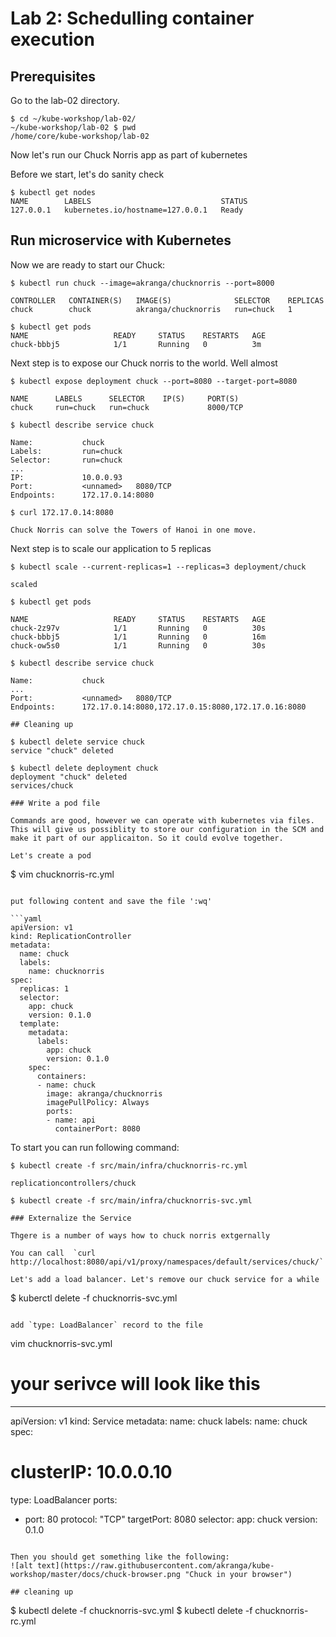 # Lab 2: Schedulling container execution

## Prerequisites

Go to the lab-02 directory.
```
$ cd ~/kube-workshop/lab-02/
~/kube-workshop/lab-02 $ pwd
/home/core/kube-workshop/lab-02
```

Now let's run our Chuck Norris app as part of kubernetes

Before we start, let's do sanity check
```
$ kubectl get nodes
NAME        LABELS                             STATUS
127.0.0.1   kubernetes.io/hostname=127.0.0.1   Ready
```

## Run microservice with Kubernetes

Now we are ready to start our Chuck:
```
$ kubectl run chuck --image=akranga/chucknorris --port=8000

CONTROLLER   CONTAINER(S)   IMAGE(S)              SELECTOR    REPLICAS
chuck        chuck          akranga/chucknorris   run=chuck   1

$ kubectl get pods
NAME                   READY     STATUS    RESTARTS   AGE
chuck-bbbj5            1/1       Running   0          3m
```

Next step is to expose our Chuck norris to the world. Well almost
```
$ kubectl expose deployment chuck --port=8080 --target-port=8080

NAME      LABELS      SELECTOR    IP(S)     PORT(S)
chuck     run=chuck   run=chuck             8000/TCP

$ kubectl describe service chuck

Name:			chuck
Labels:			run=chuck
Selector:		run=chuck
...
IP:			    10.0.0.93
Port:			<unnamed>	8080/TCP
Endpoints:		172.17.0.14:8080

$ curl 172.17.0.14:8080

Chuck Norris can solve the Towers of Hanoi in one move.
```

Next step is to scale our application to 5 replicas
```
$ kubectl scale --current-replicas=1 --replicas=3 deployment/chuck

scaled

$ kubectl get pods

NAME                   READY     STATUS    RESTARTS   AGE
chuck-2z97v            1/1       Running   0          30s
chuck-bbbj5            1/1       Running   0          16m
chuck-ow5s0            1/1       Running   0          30s

$ kubectl describe service chuck

Name:			chuck
...
Port:			<unnamed>	8080/TCP
Endpoints:		172.17.0.14:8080,172.17.0.15:8080,172.17.0.16:8080

## Cleaning up

$ kubectl delete service chuck
service "chuck" deleted

$ kubectl delete deployment chuck
deployment "chuck" deleted
services/chuck

### Write a pod file

Commands are good, however we can operate with kubernetes via files. This will give us possiblity to store our configuration in the SCM and make it part of our applicaiton. So it could evolve together.

Let's create a pod
```
$ vim chucknorris-rc.yml
```

put following content and save the file ':wq'

```yaml
apiVersion: v1
kind: ReplicationController
metadata:
  name: chuck
  labels:
    name: chucknorris
spec:
  replicas: 1
  selector:
    app: chuck
    version: 0.1.0
  template:
    metadata:
      labels:
        app: chuck
        version: 0.1.0
    spec:
      containers:
      - name: chuck
        image: akranga/chucknorris
        imagePullPolicy: Always
        ports:
        - name: api
          containerPort: 8080
```

To start you can run following command:
```
$ kubectl create -f src/main/infra/chucknorris-rc.yml

replicationcontrollers/chuck

$ kubectl create -f src/main/infra/chucknorris-svc.yml

### Externalize the Service 

Thgere is a number of ways how to chuck norris extgernally

You can call  `curl http://localhost:8080/api/v1/proxy/namespaces/default/services/chuck/`

Let's add a load balancer. Let's remove our chuck service for a while

```
$ kuberctl delete -f chucknorris-svc.yml

```

add `type: LoadBalancer` record to the file
```
vim chucknorris-svc.yml
# your serivce will look like this
---

apiVersion: v1
kind: Service
metadata:
  name: chuck
  labels:
    name: chuck
spec:
  # clusterIP: 10.0.0.10
  type: LoadBalancer
  ports:
  - port: 80
    protocol: "TCP"
    targetPort: 8080
  selector:
    app: chuck
    version: 0.1.0

```

Then you should get something like the following: 
![alt text](https://raw.githubusercontent.com/akranga/kube-workshop/master/docs/chuck-browser.png "Chuck in your browser")

## cleaning up

```
$ kubectl delete -f chucknorris-svc.yml
$ kubectl delete -f chucknorris-rc.yml
```
